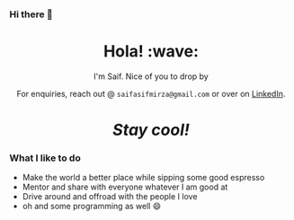 ### Hi there 👋

<!--
**MSaifAsif/MSaifAsif** is a ✨ _special_ ✨ repository because its `README.md` (this file) appears on your GitHub profile.

Here are some ideas to get you started:

- 🔭 I’m currently working on ...
- 🌱 I’m currently learning ...
- 👯 I’m looking to collaborate on ...
- 🤔 I’m looking for help with ...
- 💬 Ask me about ...
- 📫 How to reach me: ...
- 😄 Pronouns: ...
- ⚡ Fun fact: ...
-->
<h1 align='center'> Hola! :wave:</h1>
<p align='center'>
I'm Saif. Nice of you to drop by
</p>
<p align='center'>For enquiries, reach out @ <code>saifasifmirza@gmail.com</code> or over on <a href="https://www.linkedin.com/in/saif-asif-67333559/">LinkedIn</a>.</p>

<h1 align='center'><i>Stay cool!</i></h1>

<h3>What I like to do</h3>
<ul>
  <li>Make the world a better place while sipping some good espresso</li>
  <li>Mentor and share with everyone whatever I am good at</li>
  <li>Drive around and offroad with the people I love</li>
  <li>oh and some programming as well 😄</li>
</ul>
